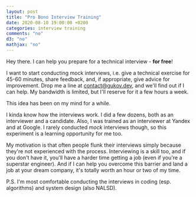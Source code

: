 ```yaml
---
layout: post
title: "Pro Bono Interview Training"
date: 2020-08-10 19:00:00 +0200
categories: interview training
comments: "no"
d3: "no"
mathjax: "no"
---
```


Hey there. I can help you prepare for a technical interview - **for free**!

I want to start conducting mock interviews, i.e. give a technical exercise for 45-60 minutes,
share feedback, and, if appropriate, give advice for improvement.
Drop me a line at [contact@gukov.dev](mailto:contact@gukov.dev), and we'll find out if I can help.
My bandwidth is limited, but I'll reserve for it a few hours a week.

This idea has been on my mind for a while.

I kinda know how the interviews work. I did a few dozens, both as an interviewer and a candidate.
Also, I was trained as an interviewer at Yandex and at Google. I rarely conducted _mock_ interviews
though, so this experiment is a learning opportunity for me too.

My motivation is that often people flunk their interviews simply because they're not
experienced with the process. Interviewing is a skill too, and if you don't have it, you'll
have a harder time getting a job (even if you're a superstar engineer). And if I can help you
overcome this barrier and land a job at your dream company, it's totally worth an hour or two of my time.

P.S. I'm most comfortable conducting the interviews in coding (esp. algorithms) and system design (also NALSD).
